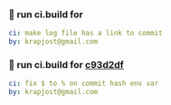 ### 🔨 run ci.build for [](https://github.com/krapjost/knit/commit/)
```yaml
ci: make log file has a link to commit
by: krapjost@gmail.com
```

### 🔨 run ci.build for [c93d2df](https://github.com/krapjost/knit/commit/c93d2df)
```yaml
ci: fix $ to % on commit hash env var
by: krapjost@gmail.com
```

